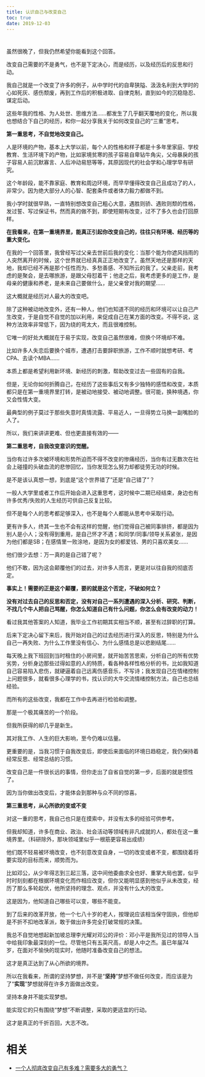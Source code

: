 ```yaml
---
title: 认识自己与改变自己
toc: true
date: 2019-12-03
---
```

#

虽然很晚了，但我仍然希望你能看到这个回答。

改变自己需要的不是勇气，也不是下定决心，而是经历，以及经历后的反思和行动。

我自己就是一个改变了许多的例子，从中学时代的自卑狭隘、汲汲名利到大学时的心如死灰、感伤颓废，再到工作后的积极进取、自律克制，直到如今的沉稳隐忍、谋定后动。

这些年我的性格、为人处世、思维方法……都发生了几乎翻天覆地的变化，所以我也想结合下自己的经历，和你一起分享我关于如何改变自己的“三重”思考。



**第一重思考，不自觉地改变自己。**

人是环境的产物，基本上大学以前，每个人的性格和样子都是十多年里家庭、学校教育、生活环境下的产物，比如家境贫寒的孩子容易自卑钻牛角尖，父母暴戾的孩子容易人前沉默寡言、人后冲动易怒等等，其原因现代的社会学和心理学早有研究。

这个年龄段，能不靠家庭、教育和周边环境，而早早懂得改变自己且成功了的人，非常少。因为绝大部分人的心智、配套条件或者体力毅力都做不到。

我小学时就很早熟，一直特别想改变自己粗心大意，遇胜则骄、遇败则颓的性格，发过誓、写过保证书，然而真的做不到，即使短期有改变，过不了多久也会打回原样。

**在我看来，在第一重境界里，能真正引起你改变自己的，往往只有环境、经历等的重大变化。**

在我的一个回答里，我曾经写过父亲去世前后我的变化：当那个能为你遮风挡雨的人突然离开的时候，这个世界就已经真真正正地改变了。虽然天地还是那样的天地，我却已经不再是那个任性而为、多愁善感、不知所云的我了。父亲走前，我考虑的是聚会，是去哪旅游，是跟父母怼着干；他走之后，我考虑更多的是工作，是母亲的健康和养老，是未来自己要做什么，是父亲曾对我的期望……

这大概就是经历对人最大的改变吧。



除了这种被动地改变外，还有一种人，他们也知道不同的经历和环境可以让自己产生改变，于是自觉不自觉的加以利用，来促成自己在某方面的改变。不得不说，这种方法效率非常低下，因为绕的弯太大，而且很难控制。

它唯一的好处大概就在于易于实现，改变自己虽然很难，但换个环境却不难。

比如许多人失恋后要换个城市，遭遇打击要辞职旅游，工作不顺时就想考研、考CPA、去读个MBA……

本质上都是希望利用新环境、新经历的刺激，帮助改变过去一些固有的自我。

但是，无论你如何折腾自己，在经历了这些事后又有多少独特的感悟和改变，本质都只是在第一重境界里打转，是被动地接受、被动地调整。很可能，换种境遇，你又会性情大变。

最典型的例子莫过于那些失意时真情流露、平易近人，一旦得势立马换一副嘴脸的人了。

所以，我们来讲讲更难、但也更直接有效的——



**第二重思考，自我改变意识的觉醒。**

当你有过许多次被环境和形势所迫而不得不改变的惨痛经历，当你有过无数次在社会上碰撞的头破血流的悲惨回忆，当你发现怎么努力却都徒劳无功的时候。

是不是该认真想一想，到底是“这个世界错了”还是“自己错了”？

一般人大学里或者工作后开始会进入这重思考，这时候中二期已经结束，身边也有许多优秀/失败的人生经历可供自己反复比较。

但不是每个人的思考都足够深入，也不是每个人都能从思考中采取行动。

更有许多人，终其一生也不会有这样的觉醒，他们觉得自己被同事排挤，都是因为别人是小人；没有得到重用，是自己怀才不遇；和同学/同事/领导关系紧张，是因为他们都是SB；在感情里一败涂地，是因为女的都爱钱、男的只喜欢美女……

他们很少去想：万一真的是自己错了呢？

他们不敢，因为这会颠覆他们的过去，对许多人而言，更是对以往自我的彻底否定。



**事实上！需要的正是这个颠覆，要的就是这个否定，不破如何立？**

**没有对过去自己的反思和否定，没有对自己一系列遭遇的深入分析、研究、判断，不找几个牛人把自己骂醒，你怎么知道自己有什么问题，你怎么会有改变的动力！**



看过我其他答案的人知道，我毕业工作初期其实相当不顺，甚至有过辞职的打算。

后来下定决心留下来后，我开始对自己的过去经历进行深入的反思，特别是为什么自己一再失败、为什么工作里没有信心、为什么感情总是以悲剧结尾……

每天晚上我下班回到当时租住的小房间里，就开始苦苦思索，分析自己的所有优势劣势，分析身边那些过得如意的人的特质，看各种各样性格分析的书，比如我知道自己容易陷入悲伤，就硬逼着自己远离伤感音乐，不写诗；我发现自己在情绪控制上问题很多，就看很多心理学的书，找认识的大牛交流情绪控制方法，自己也总结经验。

而所有的这些改变，我都在工作中去再进行检验和调整。

那是一个极其痛苦的一个阶段。

但我所获得的却几乎是新生。

其对我工作、人生的巨大影响，至今仍难以估量。

更重要的是，当我习惯于自我改变后，即使后来面临的环境日趋稳定，我仍保持着经常反思、经常总结的习惯。

改变自己是一件很长远的事情，但你走出了自省自觉的第一步，后面的就是惯性了。

因为当你做出改变后，才能体会到那种与众不同的惊喜。



**第三重思考，从心所欲的变或不变**

对这一重的思考，我自己也只是在摸索中，并没有太多的经验可供参考。

但我却知道，许多在商业、政治、社会活动等领域有非凡成就的人，都处在这一重境界里。（科研除外，那块领域里似乎一根筋更容易出成绩）

他们既不轻易被环境改变，也不刻意改变自身，一切的改变或者不变，都围绕着将要实现的目标而来，顺势而为。

比如邓公，从少年得志到三起三落，这中间他委曲求全也好、重掌大局也罢，似乎时时刻刻都在根据环境变化而作相应改变，但你又能明显感到他似乎从未改变，经历了那么多轮起伏，他所坚持的理念、观点，并没有什么大的改变。

这是因为，他知道自己哪些可以变，哪些不能变。

到了后来的改革开放，他一个七八十岁的老人，按理说应该相当保守固执，但他却是不折不扣地改革派，敢于做出许多完全打破常规的决策。

我总不自觉地想起新加坡总理李光耀对邓公的评价：邓小平是我所见过的领导人当中给我印象最深刻的一位。尽管他只有五英尺高，却是人中之杰。虽已年届74岁，在面对不愉快的现实时，他随时准备改变自己的想法。

这才是真正达到了从心所欲的境界。

所以在我看来，所谓的坚持梦想，并不是“**坚持**”梦想不做任何改变，而应该是为了“**实现**”梦想就得在许多方面做出改变。

坚持本身并不能实现梦想。

能实现它的只有围绕“梦想”不断调整，采取的更适宜的行动。

这才是真正的千折百回，大志不改。

# 相关

- [一个人彻底改变自己有多难？需要多大的勇气？](https://www.zhihu.com/question/47034512/answer/107157117)
